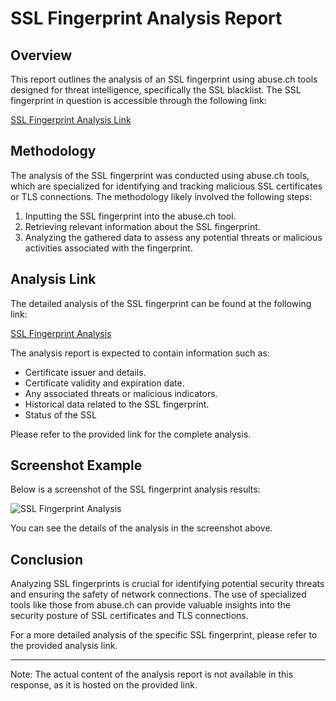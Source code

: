 # SSL Fingerprint Analysis Report

## Overview

This report outlines the analysis of an SSL fingerprint using abuse.ch tools designed for threat intelligence, specifically the SSL blacklist. The SSL fingerprint in question is accessible through the following link:

[SSL Fingerprint Analysis Link](https://sslbl.abuse.ch/ja3-fingerprints/51c64c77e60f3980eea90869b68c58a8/)

## Methodology

The analysis of the SSL fingerprint was conducted using abuse.ch tools, which are specialized for identifying and tracking malicious SSL certificates or TLS connections. The methodology likely involved the following steps:

1. Inputting the SSL fingerprint into the abuse.ch tool.
2. Retrieving relevant information about the SSL fingerprint.
3. Analyzing the gathered data to assess any potential threats or malicious activities associated with the fingerprint.

## Analysis Link

The detailed analysis of the SSL fingerprint can be found at the following link:

[SSL Fingerprint Analysis](https://sslbl.abuse.ch/ja3-fingerprints/51c64c77e60f3980eea90869b68c58a8/)

The analysis report is expected to contain information such as:

- Certificate issuer and details.
- Certificate validity and expiration date.
- Any associated threats or malicious indicators.
- Historical data related to the SSL fingerprint.
- Status of the SSL 

Please refer to the provided link for the complete analysis.
## Screenshot Example

Below is a screenshot of the SSL fingerprint analysis results:

![SSL Fingerprint Analysis]([https://example.com/screenshot.png](https://github.com/Aatish1066/CyberSecurity/blob/93db742a629b97534aeee6e0b5b4ff22082e92a2/image.png))

You can see the details of the analysis in the screenshot above.

## Conclusion

Analyzing SSL fingerprints is crucial for identifying potential security threats and ensuring the safety of network connections. The use of specialized tools like those from abuse.ch can provide valuable insights into the security posture of SSL certificates and TLS connections.

For a more detailed analysis of the specific SSL fingerprint, please refer to the provided analysis link.

---
Note: The actual content of the analysis report is not available in this response, as it is hosted on the provided link.


